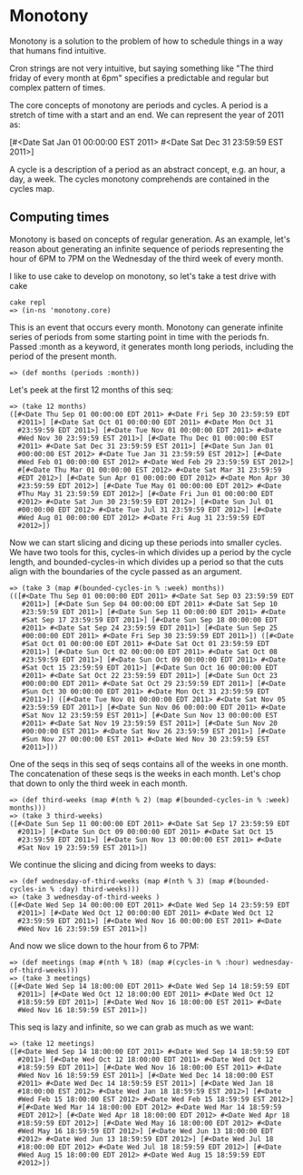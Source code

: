 # Monotony

Monotony is a solution to the problem of how to schedule things in a
way that humans find intuitive.

Cron strings are not very intuitive, but saying something like "The
third friday of every month at 6pm" specifies a predictable and
regular but complex pattern of times.

The core concepts of monotony are periods and cycles. A period is
a stretch of time with a start and an end. We can represent
the year of 2011 as:

[#<Date Sat Jan 01 00:00:00 EST 2011> #<Date Sat Dec 31 23:59:59 EST 2011>]

A cycle is a description of a period as an abstract concept, e.g. an hour,
a day, a week. The cycles monotony comprehends are contained in the cycles
map.

## Computing times

Monotony is based on concepts of regular generation. As an example,
let's reason about generating an infinite sequence of periods representing
the hour of 6PM to 7PM on the Wednesday of the third week of every month.

I like to use cake to develop on monotony, so let's take a test drive with
cake

    cake repl
    => (in-ns 'monotony.core)

This is an event that occurs every month. Monotony can generate infinite
series of periods from some starting point in time with the periods fn.
Passed :month as a keyword, it generates month long periods, including
the period of the present month.

    => (def months (periods :month))

Let's peek at the first 12 months of this seq:

    => (take 12 months)
    ([#<Date Thu Sep 01 00:00:00 EDT 2011> #<Date Fri Sep 30 23:59:59 EDT
      #2011>] [#<Date Sat Oct 01 00:00:00 EDT 2011> #<Date Mon Oct 31
      #23:59:59 EDT 2011>] [#<Date Tue Nov 01 00:00:00 EDT 2011> #<Date
      #Wed Nov 30 23:59:59 EST 2011>] [#<Date Thu Dec 01 00:00:00 EST
      #2011> #<Date Sat Dec 31 23:59:59 EST 2011>] [#<Date Sun Jan 01
      #00:00:00 EST 2012> #<Date Tue Jan 31 23:59:59 EST 2012>] [#<Date
      #Wed Feb 01 00:00:00 EST 2012> #<Date Wed Feb 29 23:59:59 EST 2012>]
      #[#<Date Thu Mar 01 00:00:00 EST 2012> #<Date Sat Mar 31 23:59:59
      #EDT 2012>] [#<Date Sun Apr 01 00:00:00 EDT 2012> #<Date Mon Apr 30
      #23:59:59 EDT 2012>] [#<Date Tue May 01 00:00:00 EDT 2012> #<Date
      #Thu May 31 23:59:59 EDT 2012>] [#<Date Fri Jun 01 00:00:00 EDT
      #2012> #<Date Sat Jun 30 23:59:59 EDT 2012>] [#<Date Sun Jul 01
      #00:00:00 EDT 2012> #<Date Tue Jul 31 23:59:59 EDT 2012>] [#<Date
      #Wed Aug 01 00:00:00 EDT 2012> #<Date Fri Aug 31 23:59:59 EDT
      #2012>])

Now we can start slicing and dicing up these periods into
smaller cycles. We have two tools for this, cycles-in which divides
up a period by the cycle length, and bounded-cycles-in which divides
up a period so that the cuts align with the boundaries of the cycle
passed as an argument.

    => (take 3 (map #(bounded-cycles-in % :week) months))
    (([#<Date Thu Sep 01 00:00:00 EDT 2011> #<Date Sat Sep 03 23:59:59 EDT
       #2011>] [#<Date Sun Sep 04 00:00:00 EDT 2011> #<Date Sat Sep 10
       #23:59:59 EDT 2011>] [#<Date Sun Sep 11 00:00:00 EDT 2011> #<Date
       #Sat Sep 17 23:59:59 EDT 2011>] [#<Date Sun Sep 18 00:00:00 EDT
       #2011> #<Date Sat Sep 24 23:59:59 EDT 2011>] [#<Date Sun Sep 25
       #00:00:00 EDT 2011> #<Date Fri Sep 30 23:59:59 EDT 2011>]) ([#<Date
       #Sat Oct 01 00:00:00 EDT 2011> #<Date Sat Oct 01 23:59:59 EDT
       #2011>] [#<Date Sun Oct 02 00:00:00 EDT 2011> #<Date Sat Oct 08
       #23:59:59 EDT 2011>] [#<Date Sun Oct 09 00:00:00 EDT 2011> #<Date
       #Sat Oct 15 23:59:59 EDT 2011>] [#<Date Sun Oct 16 00:00:00 EDT
       #2011> #<Date Sat Oct 22 23:59:59 EDT 2011>] [#<Date Sun Oct 23
       #00:00:00 EDT 2011> #<Date Sat Oct 29 23:59:59 EDT 2011>] [#<Date
       #Sun Oct 30 00:00:00 EDT 2011> #<Date Mon Oct 31 23:59:59 EDT
       #2011>]) ([#<Date Tue Nov 01 00:00:00 EDT 2011> #<Date Sat Nov 05
       #23:59:59 EDT 2011>] [#<Date Sun Nov 06 00:00:00 EDT 2011> #<Date
       #Sat Nov 12 23:59:59 EST 2011>] [#<Date Sun Nov 13 00:00:00 EST
       #2011> #<Date Sat Nov 19 23:59:59 EST 2011>] [#<Date Sun Nov 20
       #00:00:00 EST 2011> #<Date Sat Nov 26 23:59:59 EST 2011>] [#<Date
       #Sun Nov 27 00:00:00 EST 2011> #<Date Wed Nov 30 23:59:59 EST
       #2011>]))

One of the seqs in this seq of seqs contains all of the weeks in one month.
The concatenation of these seqs is the weeks in each month. Let's chop that
down to only the third week in each month.

    => (def third-weeks (map #(nth % 2) (map #(bounded-cycles-in % :week) months)))
    => (take 3 third-weeks)
    ([#<Date Sun Sep 11 00:00:00 EDT 2011> #<Date Sat Sep 17 23:59:59 EDT
      #2011>] [#<Date Sun Oct 09 00:00:00 EDT 2011> #<Date Sat Oct 15
      #23:59:59 EDT 2011>] [#<Date Sun Nov 13 00:00:00 EST 2011> #<Date
      #Sat Nov 19 23:59:59 EST 2011>])

We continue the slicing and dicing from weeks to days:

    => (def wednesday-of-third-weeks (map #(nth % 3) (map #(bounded-cycles-in % :day) third-weeks)))
    => (take 3 wednesday-of-third-weeks )
    ([#<Date Wed Sep 14 00:00:00 EDT 2011> #<Date Wed Sep 14 23:59:59 EDT
      #2011>] [#<Date Wed Oct 12 00:00:00 EDT 2011> #<Date Wed Oct 12
      #23:59:59 EDT 2011>] [#<Date Wed Nov 16 00:00:00 EST 2011> #<Date
      #Wed Nov 16 23:59:59 EST 2011>])

And now we slice down to the hour from 6 to 7PM:

    => (def meetings (map #(nth % 18) (map #(cycles-in % :hour) wednesday-of-third-weeks)))
    => (take 3 meetings)
    ([#<Date Wed Sep 14 18:00:00 EDT 2011> #<Date Wed Sep 14 18:59:59 EDT
      #2011>] [#<Date Wed Oct 12 18:00:00 EDT 2011> #<Date Wed Oct 12
      #18:59:59 EDT 2011>] [#<Date Wed Nov 16 18:00:00 EST 2011> #<Date
      #Wed Nov 16 18:59:59 EST 2011>])

This seq is lazy and infinite, so we can grab as much as we want:

    => (take 12 meetings)
    ([#<Date Wed Sep 14 18:00:00 EDT 2011> #<Date Wed Sep 14 18:59:59 EDT
      #2011>] [#<Date Wed Oct 12 18:00:00 EDT 2011> #<Date Wed Oct 12
      #18:59:59 EDT 2011>] [#<Date Wed Nov 16 18:00:00 EST 2011> #<Date
      #Wed Nov 16 18:59:59 EST 2011>] [#<Date Wed Dec 14 18:00:00 EST
      #2011> #<Date Wed Dec 14 18:59:59 EST 2011>] [#<Date Wed Jan 18
      #18:00:00 EST 2012> #<Date Wed Jan 18 18:59:59 EST 2012>] [#<Date
      #Wed Feb 15 18:00:00 EST 2012> #<Date Wed Feb 15 18:59:59 EST 2012>]
      #[#<Date Wed Mar 14 18:00:00 EDT 2012> #<Date Wed Mar 14 18:59:59
      #EDT 2012>] [#<Date Wed Apr 18 18:00:00 EDT 2012> #<Date Wed Apr 18
      #18:59:59 EDT 2012>] [#<Date Wed May 16 18:00:00 EDT 2012> #<Date
      #Wed May 16 18:59:59 EDT 2012>] [#<Date Wed Jun 13 18:00:00 EDT
      #2012> #<Date Wed Jun 13 18:59:59 EDT 2012>] [#<Date Wed Jul 18
      #18:00:00 EDT 2012> #<Date Wed Jul 18 18:59:59 EDT 2012>] [#<Date
      #Wed Aug 15 18:00:00 EDT 2012> #<Date Wed Aug 15 18:59:59 EDT
      #2012>])
